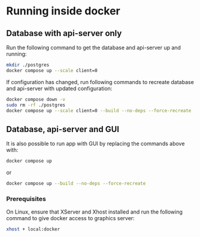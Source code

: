 # Running inside docker

## Database with api-server only

Run the following command to get the database and api-server up and running:

```bash
mkdir ./postgres
docker compose up --scale client=0
```

If configuration has changed, run following commands to recreate database and api-server with updated configuration:

```bash
docker compose down -v
sudo rm -rf ./postgres
docker compose up --scale client=0 --build --no-deps --force-recreate
```

## Database, api-server and GUI

It is also possible to run app with GUI by replacing the commands above with:

```bash
docker compose up
```
or
```bash
docker compose up --build --no-deps --force-recreate
```

### Prerequisites
On Linux, ensure that XServer and Xhost installed and run the following command to give docker access to graphics server:

```bash
xhost + local:docker
```
